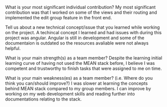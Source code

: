 What is your most significant individual contribution?
My most significant contribution was that I worked on some of the views and their routing and implemented the edit group feature in the front end.

Tell us about a new technical concept/issue that you learned while working on the project.
A techincal concept I learned and had issues with during this project was angular. Angular is still in development and some of the documentaion is outdated so the resources avaliable were not always helpful.

What is your main strength(s) as a team member?
Despite the learning initial learning curve of having not used the MEAN stack before, I believe I was competent and trustworthy to finish tasks that were assigned to me on time.

What is your main weakness(es) as a team member? (i.e. Where do you think you can/should improve?)
I was slower at learning the concepts behind MEAN stack compared to my group members. I can improve by working on my web development skills and reading further into documentations relating to the stack.
